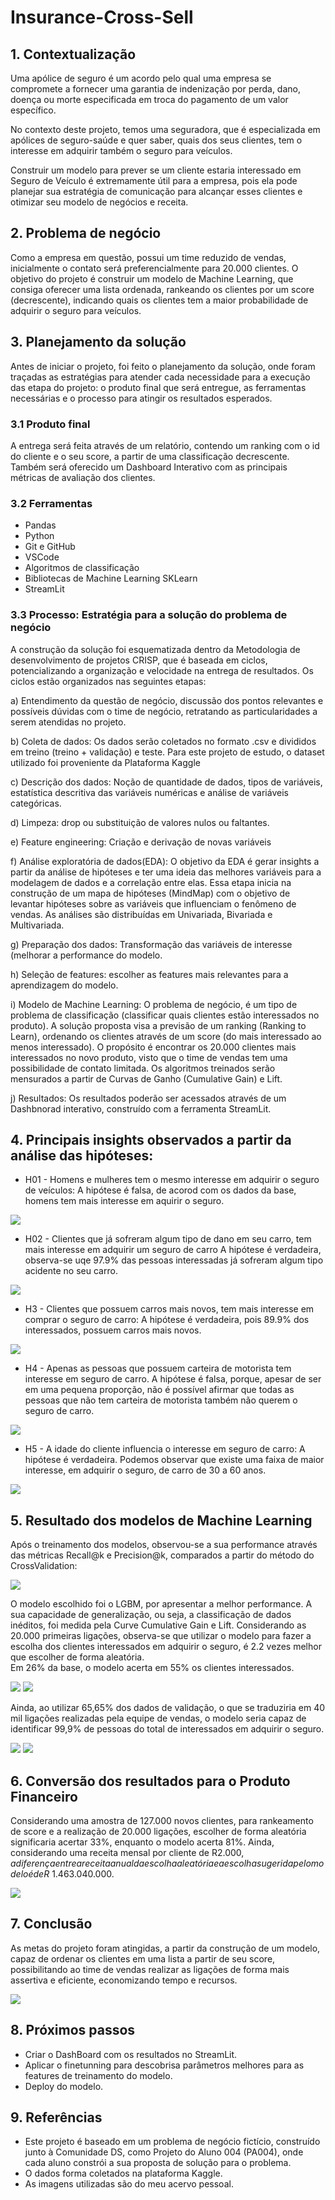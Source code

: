 # Insurance-Cross-Sell
## 1. Contextualização
Uma apólice de seguro é um acordo pelo qual uma empresa se compromete a fornecer uma garantia de indenização por perda, dano, doença ou morte especificada em troca do pagamento de um valor específico. 

No contexto deste projeto, temos uma seguradora, que é especializada em apólices de seguro-saúde e quer saber, quais dos seus clientes, tem o interesse em adquirir também o seguro para veículos.

Construir um modelo para prever se um cliente estaria interessado em Seguro de Veículo é extremamente útil para a empresa, pois ela pode planejar sua estratégia de comunicação para alcançar esses clientes e otimizar seu modelo de negócios e receita.

## 2. Problema de negócio
Como a empresa em questão, possui um time reduzido de vendas, inicialmente o contato será preferencialmente para 20.000 clientes. 
O objetivo do projeto é construir um modelo de Machine Learning, que consiga oferecer uma lista ordenada, rankeando os clientes por um score (decrescente), 
indicando quais os clientes tem a maior probabilidade de adquirir o seguro para veículos.

## 3. Planejamento da solução
Antes de iniciar o projeto, foi feito o planejamento da solução, onde foram traçadas as estratégias para atender cada necessidade para a execução das etapa do projeto: o produto final que será entregue, as ferramentas necessárias e o processo para atingir os resultados esperados.

### 3.1 Produto final
A entrega será feita através de um relatório, contendo um ranking com o id do cliente e o seu score, a partir de uma classificação decrescente.
Também será oferecido um Dashboard Interativo com as principais métricas de avaliação dos clientes.

### 3.2 Ferramentas
* Pandas
* Python
* Git e GitHub
* VSCode
* Algoritmos de classificação
* Bibliotecas de Machine Learning SKLearn
* StreamLit

### 3.3 Processo: Estratégia para a solução do problema de negócio 
A construção da solução foi esquematizada dentro da Metodologia de desenvolvimento de projetos CRISP, que é baseada em ciclos, potencializando a organização e velocidade na entrega de resultados. Os ciclos estão organizados nas seguintes etapas:

a) Entendimento da questão de negócio, discussão dos pontos relevantes e possíveis dúvidas com o time de negócio, retratando as particularidades a serem atendidas no projeto.

b) Coleta de dados: Os dados serão coletados no formato .csv e divididos em treino (treino + validação) e teste. Para este projeto de estudo, o dataset utilizado foi proveniente da Plataforma Kaggle

c) Descrição dos dados: Noção de quantidade de dados, tipos de variáveis, estatística descritiva das variáveis numéricas e análise de variáveis categóricas.

d) Limpeza: drop ou substituição de valores nulos ou faltantes.

e) Feature engineering: Criação e derivação de novas variáveis

f) Análise exploratória de dados(EDA): O objetivo da EDA é gerar insights a partir da análise de hipóteses e ter uma ideia das melhores variáveis para a modelagem de dados e a correlação entre elas. Essa etapa inicia na construção de um mapa de hipóteses (MindMap) com o objetivo de levantar hipóteses sobre as variáveis que influenciam o fenômeno de vendas. As análises são distribuídas em Univariada, Bivariada e Multivariada.

g) Preparação dos dados: Transformação das variáveis de interesse (melhorar a performance do modelo.

h) Seleção de features: escolher as features mais relevantes para a aprendizagem do modelo.

i) Modelo de Machine Learning: O problema de negócio, é um tipo de problema de classificação (classificar quais clientes estão interessados no produto). A solução proposta visa a previsão de um ranking (Ranking to Learn), ordenando os clientes através de um score (do mais interessado ao menos interessado). O propósito é encontrar os 20.000 clientes mais interessados no novo produto, visto que o time de vendas tem uma possibilidade de contato limitada. Os algoritmos treinados serão mensurados a partir de Curvas de Ganho (Cumulative Gain) e Lift.

j) Resultados: Os resultados poderão ser acessados através de um Dashbnorad interativo, construído com a ferramenta StreamLit.

## 4. Principais insights observados a partir da análise das hipóteses:
* H01 - Homens e mulheres tem o mesmo interesse em adquirir o seguro de veículos: A hipótese é falsa, de acorod com os dados da base, homens tem mais interesse em aquirir o seguro. 

<img src='image/img1.png' />

* H02 - Clientes que já sofreram algum tipo de dano em seu carro, tem mais interesse em adquirir um seguro de carro A hipótese é verdadeira, observa-se uqe 97.9% das pessoas interessadas já sofreram algum tipo acidente no seu carro.

<img src='image/img2.png' />

* H3 - Clientes que possuem carros mais novos, tem mais interesse em comprar o seguro de carro: A hipótese é verdadeira, pois 89.9% dos interessados, possuem carros mais novos.

<img src='image/img3.png' />

* H4 - Apenas as pessoas que possuem carteira de motorista tem interesse em seguro de carro. A hipótese é falsa, porque, apesar de ser em uma pequena proporção, não é possível afirmar que todas as pessoas que não tem carteira de motorista também não querem o seguro de carro.

<img src='image/img4.png' />

* H5 - A idade do cliente influencia o interesse em seguro de carro: A hipótese é verdadeira. Podemos observar que existe uma faixa de maior interesse, em adquirir o seguro, de carro de 30 a 60 anos.

<img src='image/img5.png' />

## 5. Resultado dos modelos de Machine Learning
Após o treinamento dos modelos, observou-se a sua performance através das métricas Recall@k e Precision@k, comparados a partir do método do CrossValidation:

<img src='image/img6.png' />

O modelo escolhido foi o LGBM, por apresentar a melhor performance.
A sua capacidade de generalização, ou seja, a classificação de dados inéditos, foi medida pela Curve Cumulative Gain e Lift.
Considerando as 20.000 primeiras ligações, observa-se que utilizar o modelo para fazer a escolha dos clientes interessados em adquirir o seguro, é 2.2 vezes melhor que escolher de forma aleatória.  
Em 26% da base, o modelo acerta em 55% os clientes interessados.

<img src='image/img7.png' />

<img src='image/img8.png' />

Ainda, ao utilizar 65,65% dos dados de validação, o que se traduziria em 40 mil ligações realizadas pela equipe de vendas, o modelo seria capaz de identificar 99,9% de pessoas do total de interessados em adquirir o seguro.

<img src='image/img9.png' />

<img src='image/img10.png' />

## 6. Conversão dos resultados para o Produto Financeiro
Considerando uma amostra de 127.000 novos clientes, para rankeamento de score e a realização de 20.000 ligações, escolher de forma aleatória significaria acertar 33%, enquanto o  modelo acerta 81%. Ainda, considerando uma receita mensal por cliente de R$2.000, a diferença entre a receita anual da escolha aleatória e a escolha sugerida pelo modelo é de R$ 1.463.040.000.

<img src='image/img11.png' />

## 7. Conclusão
As metas do projeto foram atingidas, a partir da construção de um modelo, capaz de ordenar os clientes em uma lista a partir de seu score, possibilitando ao time de vendas realizar as ligações de forma mais assertiva e eficiente, economizando tempo e recursos.

<img src='image/img12.png' />

## 8. Próximos passos
* Criar o DashBoard com os resultados no StreamLit.
* Aplicar o finetunning para descobrisa parâmetros melhores para as features de treinamento do modelo.
* Deploy do modelo.

## 9. Referências
* Este projeto é baseado em um problema de negócio fictício, construído junto à Comunidade DS, como Projeto do Aluno 004 (PA004), onde cada aluno constrói a sua proposta de solução para o problema.
* O dados forma coletados na plataforma Kaggle.
* As imagens utilizadas são do meu acervo pessoal.
